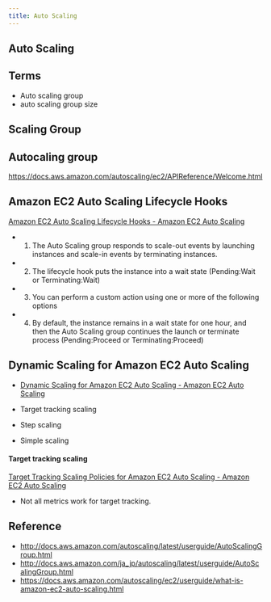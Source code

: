 ```yaml
---
title: Auto Scaling
---
```


## Auto Scaling


## Terms
* Auto scaling group
* auto scaling group size


## Scaling Group

## Autocaling group
https://docs.aws.amazon.com/autoscaling/ec2/APIReference/Welcome.html

## Amazon EC2 Auto Scaling Lifecycle Hooks
[Amazon EC2 Auto Scaling Lifecycle Hooks \- Amazon EC2 Auto Scaling](https://docs.aws.amazon.com/autoscaling/ec2/userguide/lifecycle-hooks.html)

* 1. The Auto Scaling group responds to scale-out events by launching instances and scale-in events by terminating instances.
* 2. The lifecycle hook puts the instance into a wait state (Pending:Wait or Terminating:Wait)
* 3. You can perform a custom action using one or more of the following options
* 4. By default, the instance remains in a wait state for one hour, and then the Auto Scaling group continues the launch or terminate process (Pending:Proceed or Terminating:Proceed)


## Dynamic Scaling for Amazon EC2 Auto Scaling
* [Dynamic Scaling for Amazon EC2 Auto Scaling \- Amazon EC2 Auto Scaling](https://docs.aws.amazon.com/autoscaling/ec2/userguide/as-scale-based-on-demand.html)


* Target tracking scaling
* Step scaling
* Simple scaling

####  Target tracking scaling
[Target Tracking Scaling Policies for Amazon EC2 Auto Scaling \- Amazon EC2 Auto Scaling](https://docs.aws.amazon.com/autoscaling/ec2/userguide/as-scaling-target-tracking.html)

* Not all metrics work for target tracking.

## Reference
* http://docs.aws.amazon.com/autoscaling/latest/userguide/AutoScalingGroup.html
* http://docs.aws.amazon.com/ja_jp/autoscaling/latest/userguide/AutoScalingGroup.html
* https://docs.aws.amazon.com/autoscaling/ec2/userguide/what-is-amazon-ec2-auto-scaling.html
